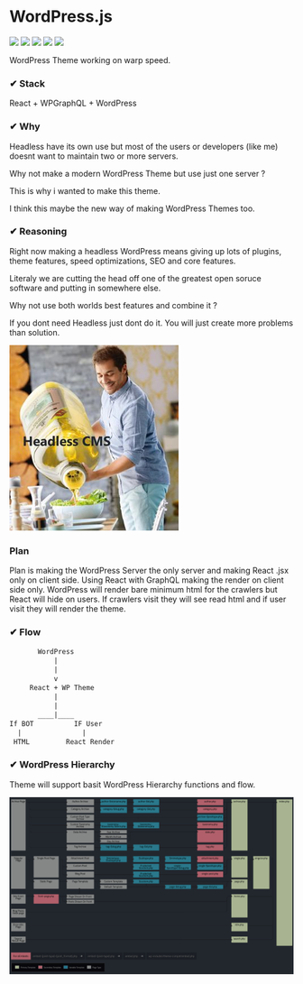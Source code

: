 # WordPress.js


![](https://img.shields.io/badge/Status-Under_Development-orange.svg)
![](https://img.shields.io/badge/WordPress-blue.svg) 
![](https://img.shields.io/badge/JS-yellow.svg)
![](https://img.shields.io/badge/React-yellow.svg)
![](https://img.shields.io/badge/WPGraphQL-pink.svg)


WordPress Theme working on warp speed.


### ✔ Stack
React + WPGraphQL + WordPress


### ✔ Why
Headless have its own use but most of the users or developers (like me) doesnt want to maintain two or more servers.

Why not make a modern WordPress Theme but use just one server ?

This is why i wanted to make this theme. 

I think this maybe the new way of making WordPress Themes too.


### ✔ Reasoning

Right now making a headless WordPress means giving up lots of plugins, theme features, speed optimizations, SEO and core features.

Literaly we are cutting the head off one of the greatest open soruce software and putting in somewhere else. 

Why not use both worlds best features and combine it ?

If you dont need Headless just dont do it. You will just create more problems than solution.

![](https://raw.githubusercontent.com/sinanisler/sinanisler/master/img/headless-cms.jpg)


### Plan
Plan is making the WordPress Server the only server and making React .jsx only on client side.
Using React with GraphQL making the render on client side only.
WordPress will render bare minimum html for the crawlers but React will hide on users.
If crawlers visit they will see read html and if user visit they will render the theme.



### ✔ Flow
```
       WordPress 
           |
           |
           v
     React + WP Theme
           |
           |
       ____|____
If BOT          IF User
  |               |
 HTML         React Render
```

### ✔ WordPress Hierarchy
Theme will support basit WordPress Hierarchy functions and flow.

![](https://raw.githubusercontent.com/sinanisler/sinanisler/master/WordPress-Hierarchy-v2.png)

